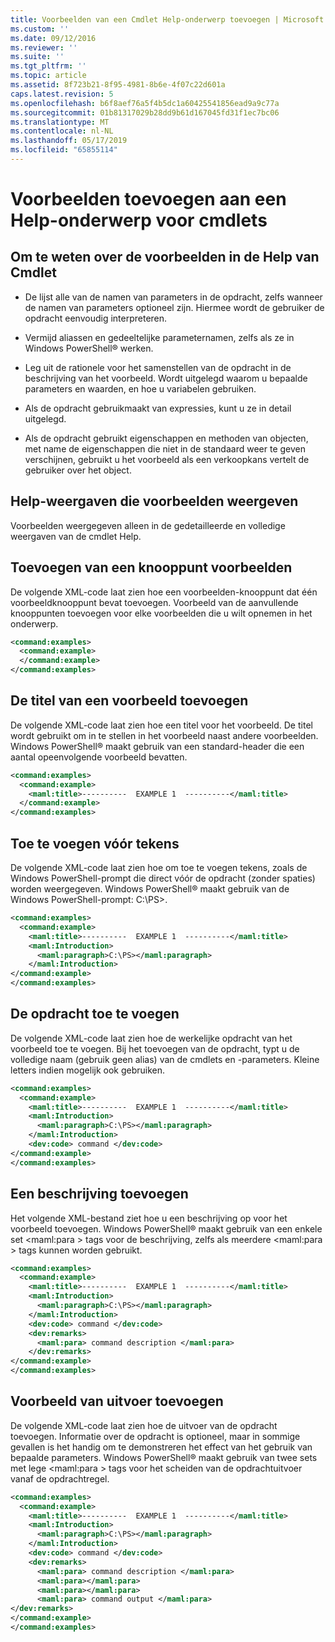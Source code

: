 ```yaml
---
title: Voorbeelden van een Cmdlet Help-onderwerp toevoegen | Microsoft Docs
ms.custom: ''
ms.date: 09/12/2016
ms.reviewer: ''
ms.suite: ''
ms.tgt_pltfrm: ''
ms.topic: article
ms.assetid: 8f723b21-8f95-4981-8b6e-4f07c22d601a
caps.latest.revision: 5
ms.openlocfilehash: b6f8aef76a5f4b5dc1a60425541856ead9a9c77a
ms.sourcegitcommit: 01b81317029b28dd9b61d167045fd31f1ec7bc06
ms.translationtype: MT
ms.contentlocale: nl-NL
ms.lasthandoff: 05/17/2019
ms.locfileid: "65855114"
---
```

# <a name="how-to-add-examples-to-a-cmdlet-help-topic"></a>Voorbeelden toevoegen aan een Help-onderwerp voor cmdlets

## <a name="things-to-know-about-examples-in-cmdlet-help"></a>Om te weten over de voorbeelden in de Help van Cmdlet

- De lijst alle van de namen van parameters in de opdracht, zelfs wanneer de namen van parameters optioneel zijn. Hiermee wordt de gebruiker de opdracht eenvoudig interpreteren.

- Vermijd aliassen en gedeeltelijke parameternamen, zelfs als ze in Windows PowerShell® werken.

- Leg uit de rationele voor het samenstellen van de opdracht in de beschrijving van het voorbeeld. Wordt uitgelegd waarom u bepaalde parameters en waarden, en hoe u variabelen gebruiken.

- Als de opdracht gebruikmaakt van expressies, kunt u ze in detail uitgelegd.

- Als de opdracht gebruikt eigenschappen en methoden van objecten, met name de eigenschappen die niet in de standaard weer te geven verschijnen, gebruikt u het voorbeeld als een verkoopkans vertelt de gebruiker over het object.

## <a name="help-views-that-display-examples"></a>Help-weergaven die voorbeelden weergeven

Voorbeelden weergegeven alleen in de gedetailleerde en volledige weergaven van de cmdlet Help.

## <a name="adding-an-examples-node"></a>Toevoegen van een knooppunt voorbeelden

De volgende XML-code laat zien hoe een voorbeelden-knooppunt dat één voorbeeldknooppunt bevat toevoegen. Voorbeeld van de aanvullende knooppunten toevoegen voor elke voorbeelden die u wilt opnemen in het onderwerp.

```xml
<command:examples>
  <command:example>
  </command:example>
</command:examples>
```

## <a name="adding-an-example-title"></a>De titel van een voorbeeld toevoegen

De volgende XML-code laat zien hoe een titel voor het voorbeeld. De titel wordt gebruikt om in te stellen in het voorbeeld naast andere voorbeelden. Windows PowerShell® maakt gebruik van een standard-header die een aantal opeenvolgende voorbeeld bevatten.

```xml
<command:examples>
  <command:example>
    <maml:title>----------  EXAMPLE 1  ----------</maml:title>
  </command:example>
</command:examples>
```

## <a name="adding-preceding-characters"></a>Toe te voegen vóór tekens

De volgende XML-code laat zien hoe om toe te voegen tekens, zoals de Windows PowerShell-prompt die direct vóór de opdracht (zonder spaties) worden weergegeven. Windows PowerShell® maakt gebruik van de Windows PowerShell-prompt: C:\PS>.

```xml
<command:examples>
  <command:example>
    <maml:title>----------  EXAMPLE 1  ----------</maml:title>
    <maml:Introduction>
      <maml:paragraph>C:\PS></maml:paragraph>
    </maml:Introduction>
</command:example>
</command:examples>
```

## <a name="adding-the-command"></a>De opdracht toe te voegen

De volgende XML-code laat zien hoe de werkelijke opdracht van het voorbeeld toe te voegen. Bij het toevoegen van de opdracht, typt u de volledige naam (gebruik geen alias) van de cmdlets en -parameters. Kleine letters indien mogelijk ook gebruiken.

```xml
<command:examples>
  <command:example>
    <maml:title>----------  EXAMPLE 1  ----------</maml:title>
    <maml:Introduction>
      <maml:paragraph>C:\PS></maml:paragraph>
    </maml:Introduction>
    <dev:code> command </dev:code>
</command:example>
</command:examples>
```

## <a name="adding-a-description"></a>Een beschrijving toevoegen

Het volgende XML-bestand ziet hoe u een beschrijving op voor het voorbeeld toevoegen. Windows PowerShell® maakt gebruik van een enkele set \<maml:para > tags voor de beschrijving, zelfs als meerdere \<maml:para > tags kunnen worden gebruikt.

```xml
<command:examples>
  <command:example>
    <maml:title>----------  EXAMPLE 1  ----------</maml:title>
    <maml:Introduction>
      <maml:paragraph>C:\PS></maml:paragraph>
    </maml:Introduction>
    <dev:code> command </dev:code>
    <dev:remarks>
      <maml:para> command description </maml:para>
    </dev:remarks>
</command:example>
</command:examples>
```

## <a name="adding-example-output"></a>Voorbeeld van uitvoer toevoegen

De volgende XML-code laat zien hoe de uitvoer van de opdracht toevoegen. Informatie over de opdracht is optioneel, maar in sommige gevallen is het handig om te demonstreren het effect van het gebruik van bepaalde parameters. Windows PowerShell® maakt gebruik van twee sets met lege \<maml:para > tags voor het scheiden van de opdrachtuitvoer vanaf de opdrachtregel.

```xml
<command:examples>
  <command:example>
    <maml:title>----------  EXAMPLE 1  ----------</maml:title>
    <maml:Introduction>
      <maml:paragraph>C:\PS></maml:paragraph>
    </maml:Introduction>
    <dev:code> command </dev:code>
    <dev:remarks>
      <maml:para> command description </maml:para>
      <maml:para></maml:para>
      <maml:para></maml:para>
      <maml:para> command output </maml:para>
</dev:remarks>
</command:example>
</command:examples>
```